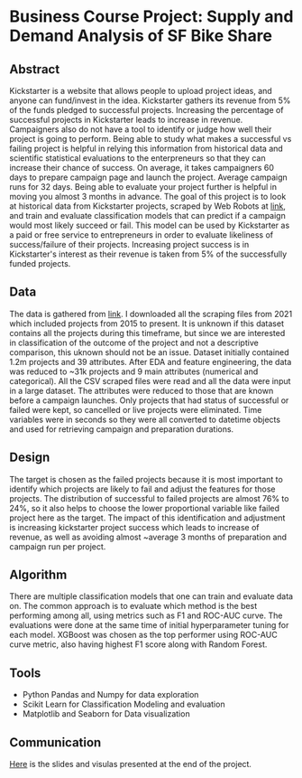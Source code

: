 # Business Course Project: Supply and Demand Analysis of SF Bike Share

## Abstract
Kickstarter is a website that allows people to upload project ideas, and anyone can fund/invest in the idea. Kickstarter gathers its revenue from 5% of the funds pledged to successful projects. Increasing the percentage of successful projects in Kickstarter leads to increase in revenue. Campaigners also do not have a tool to identify or judge how well their project is going to perform. Being able to study what makes a successful vs failing project is helpful in relying this information from historical data and scientific statistical evaluations to the enterpreneurs so that they can increase their chance of success. On average, it takes campaigners 60 days to prepare campaign page and launch the project. Average campaign runs for 32 days. Being able to evaluate your project further is helpful in moving you almost 3 months in advance.
The goal of this project is to look at historical data from Kickstarter projects, scraped by Web Robots at [link](https://webrobots.io/kickstarter-datasets/), and train and evaluate classification models that can predict if a campaign would most likely succeed or fail. This model can be used by Kickstarter as a paid or free service to entrepreneurs in order to evaluate likeliness of success/failure of their projects. Increasing project success is in Kickstarter's interest as their revenue is taken from 5% of the successfully funded projects.


## Data
The data is gathered from [link](https://webrobots.io/kickstarter-datasets/). I downloaded all the scraping files from 2021 which included projects from 2015 to present. It is unknown if this dataset contains all the projects during this timeframe, but since we are interested in classification of the outcome of the project and not a descriptive comparison, this uknown should not be an issue. Dataset initially contained 1.2m projects and 39 attributes. After EDA and feature engineering, the data was reduced to ~31k projects and 9 main attributes (numerical and categorical).
All the CSV scraped files were read and all the data were input in a large dataset. The attributes were reduced to those that are known before a campaign launches. Only projects that had status of successful or failed were kept, so cancelled or live projects were eliminated. Time variables were in seconds so they were all converted to datetime objects and used for retrieving campaign and preparation durations.


## Design
The target is chosen as the failed projects because it is most important to identify which projects are likely to fail and adjust the features for those projects. The distribution of successful to failed projects are almost 76% to 24%, so it also helps to choose the lower proportional variable like failed project here as the target. The impact of this identification and adjustment is increasing kickstarter project success which leads to increase of revenue, as well as avoiding almost ~average 3 months of preparation and campaign run per project. 


## Algorithm
There are multiple classification models that one can train and evaluate data on. The common approach is to evaluate which method is the best performing among all, using metrics such as F1 and ROC-AUC curve. The evaluations were done at the same time of initial hyperparameter tuning for each model. XGBoost was chosen as the top performer using ROC-AUC curve metric, also having highest F1 score along with Random Forest. 



## Tools
- Python Pandas and Numpy for data exploration
- Scikit Learn for Classification Modeling and evaluation
- Matplotlib and Seaborn for Data visualization

## Communication
[Here](https://github.com/atrinsarmadi/Metis_Projects/tree/main/Classification) is the slides and visulas presented at the end of the project.

